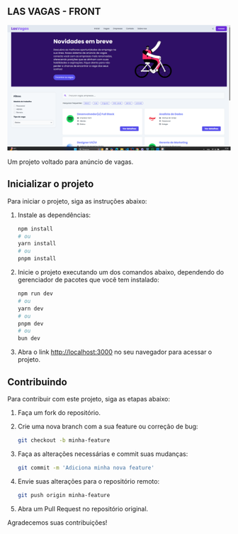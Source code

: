 ## LAS VAGAS - FRONT

![Home Page](/public/assets/images/home.png)

Um projeto voltado para anúncio de vagas.

## Inicializar o projeto

Para iniciar o projeto, siga as instruções abaixo:

1. Instale as dependências:

   ```bash
   npm install
   # ou
   yarn install
   # ou
   pnpm install
   ```

2. Inicie o projeto executando um dos comandos abaixo, dependendo do gerenciador de pacotes que você tem instalado:

   ```bash
   npm run dev
   # ou
   yarn dev
   # ou
   pnpm dev
   # ou
   bun dev
   ```

3. Abra o link [http://localhost:3000](http://localhost:3000) no seu navegador para acessar o projeto.

## Contribuindo

Para contribuir com este projeto, siga as etapas abaixo:

1. Faça um fork do repositório.
2. Crie uma nova branch com a sua feature ou correção de bug:

   ```bash
   git checkout -b minha-feature
   ```

3. Faça as alterações necessárias e commit suas mudanças:

   ```bash
   git commit -m 'Adiciona minha nova feature'
   ```

4. Envie suas alterações para o repositório remoto:

   ```bash
   git push origin minha-feature
   ```

5. Abra um Pull Request no repositório original.

Agradecemos suas contribuições!
